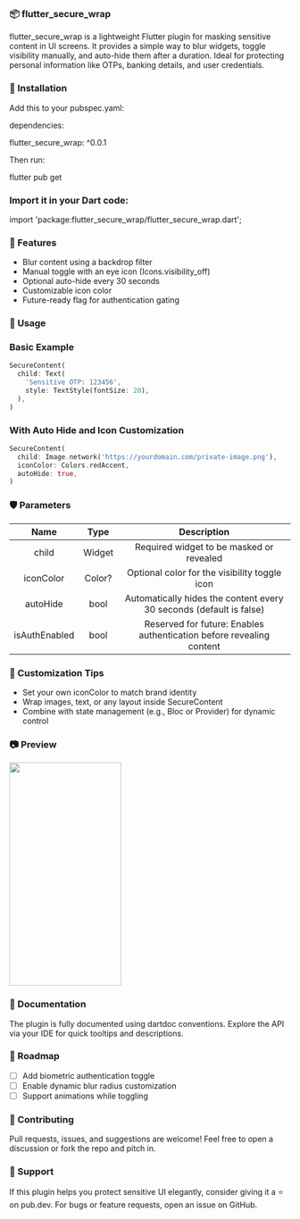### 📦 flutter_secure_wrap
flutter_secure_wrap is a lightweight Flutter plugin for masking sensitive content in UI screens. It provides a simple way to blur widgets, toggle visibility manually, and auto-hide them after a duration. Ideal for protecting personal information like OTPs, banking details, and user credentials.

### 🚀 Installation
Add this to your pubspec.yaml:

dependencies:

flutter_secure_wrap: ^0.0.1
  
Then run:

flutter pub get

### Import it in your Dart code:

import 'package:flutter_secure_wrap/flutter_secure_wrap.dart';

### 🎯 Features
- Blur content using a backdrop filter
- Manual toggle with an eye icon (Icons.visibility_off)
- Optional auto-hide every 30 seconds
- Customizable icon color
- Future-ready flag for authentication gating

### 🧪 Usage
### Basic Example

```dart
SecureContent(
  child: Text(
    'Sensitive OTP: 123456',
    style: TextStyle(fontSize: 20),
  ),
)
```

### With Auto Hide and Icon Customization

```dart
SecureContent(
  child: Image.network('https://yourdomain.com/private-image.png'),
  iconColor: Colors.redAccent,
  autoHide: true,
)
```

### 🛡️ Parameters
| Name | Type | Description | 
|:------------:|:-------------:|:--------------------------------------------------------------------------------:|
| child | Widget | Required widget to be masked or revealed | 
| iconColor | Color? | Optional color for the visibility toggle icon | 
| autoHide | bool | Automatically hides the content every 30 seconds (default is false) | 
| isAuthEnabled | bool | Reserved for future: Enables authentication before revealing content | 

### 🔧 Customization Tips
- Set your own iconColor to match brand identity
- Wrap images, text, or any layout inside SecureContent
- Combine with state management (e.g., Bloc or Provider) for dynamic control

### 📷 Preview
<img height="400" width="200" src="https://github.com/Shahid1611/flutter_secure_wrap/blob/main/example/assets/display/screen_record.gif?raw=true" alt="">

### 📘 Documentation
The plugin is fully documented using dartdoc conventions. Explore the API via your IDE for quick tooltips and descriptions.

### 🔮 Roadmap
- [ ] Add biometric authentication toggle
- [ ] Enable dynamic blur radius customization
- [ ] Support animations while toggling

### 🤝 Contributing
Pull requests, issues, and suggestions are welcome! Feel free to open a discussion or fork the repo and pitch in.

### 💬 Support
If this plugin helps you protect sensitive UI elegantly, consider giving it a ⭐️ on pub.dev. For bugs or feature requests, open an issue on GitHub.
